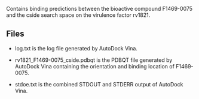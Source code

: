 Contains binding predictions between the bioactive compound F1469-0075 and the cside search space on the virulence factor rv1821.

## Files

- log.txt is the log file generated by AutoDock Vina.

- rv1821_F1469-0075_cside.pdbqt is the PDBQT file generated by AutoDock Vina containing the orientation and binding location of F1469-0075.

- stdoe.txt is the combined STDOUT and STDERR output of AutoDock Vina.

